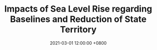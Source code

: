 ---
title: Impacts of Sea Level Rise regarding Baselines and Reduction of State Territory
date: 2021-03-01 12:00:00 +0800
authors: [Ipsen, Ott]
image:
  path: '/assets/img/posts/sea-level-rise.jpg'
  alt: Image by Jason Steffan (www.pexels.com)
categories: [Contemporary topics, Climate change]
tags: [climate change, sea level rise, baselines]
---